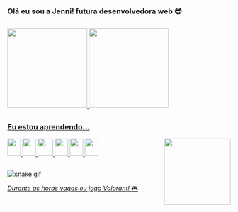 ### Olá eu sou a Jenni! futura desenvolvedora web 😎
##
<div>
  <a href="https://github.com/jnnixx">
  <img height="180em" src="https://github-readme-stats.vercel.app/api?username=jnnixx&show_icons=true&theme=radical&include_all_commits=true&count_private=true"/>
  <img height="180em" src="https://github-readme-stats.vercel.app/api/top-langs/?username=jnnixx&layout=compact&langs_count=7&theme=radical"/>
</div>

##

### Eu estou aprendendo... 

<div style="display: inline_block">
    <img src="https://cdn.jsdelivr.net/gh/devicons/devicon/icons/javascript/javascript-original.svg" height="40px" width="30px"/>
    <img src="https://cdn.jsdelivr.net/gh/devicons/devicon/icons/typescript/typescript-original.svg" height="40px" width="30px"/>     
    <img src="https://cdn.jsdelivr.net/gh/devicons/devicon/icons/java/java-original-wordmark.svg" height="40px" width="35px" />
    <img src="https://cdn.jsdelivr.net/gh/devicons/devicon/icons/html5/html5-original.svg" height="40px" width="30px" />
    <img src="https://cdn.jsdelivr.net/gh/devicons/devicon/icons/css3/css3-original.svg" height="40px" width="30px" />
    <img src="https://cdn.jsdelivr.net/gh/devicons/devicon/icons/angularjs/angularjs-original.svg" height="40px" width="30px" />
    <img align="right" src="https://cdn.discordapp.com/attachments/913243265371897887/1030326029857865748/6wun2u.gif" width="150px"/>
</div>

##

![snake gif](https://github.com/jnnixx/jnnixx/blob/output/github-contribution-grid-snake.svg)

*Durante as horas vagas eu jogo Valorant!* 🎮
